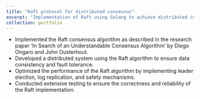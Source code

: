 ```yaml
---
title: "Raft protocol for distributed consesnus"
excerpt: "Implementation of Raft using Golang to achieve distributed consensus <br/><img src='/images/500x300.png'>"
collection: portfolio
---
```


* Implemented the Raft consensus algorithm as described in the research paper ‘In Search of an
Understandable Consensus Algorithm’ by Diego Ongaro and John Ousterhout.
* Developed a distributed system using the Raft algorithm to ensure data consistency and fault tolerance.
* Optimized the performance of the Raft algorithm by implementing leader election, log replication, and safety mechanisms.
* Conducted extensive testing to ensure the correctness and reliability of the Raft implementation.